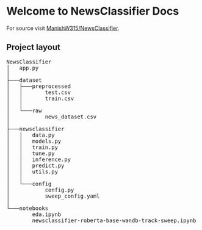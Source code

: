 # Welcome to NewsClassifier Docs

For source visit [ManishW315/NewsClassifier](https://github.com/ManishW315/NewsClassifier).

## Project layout
<pre>
NewsClassifier
│   app.py
│
├───dataset
│   ├───preprocessed
│   │       test.csv
│   │       train.csv
│   │
│   └───raw
│           news_dataset.csv
│
├───newsclassifier
│   │   data.py
│   │   models.py
│   │   train.py
│   │   tune.py
│   │   inference.py
│   │   predict.py
│   │   utils.py
│   │
│   └───config
│           config.py
│           sweep_config.yaml
│
└───notebooks
        eda.ipynb
        newsclassifier-roberta-base-wandb-track-sweep.ipynb
</pre>